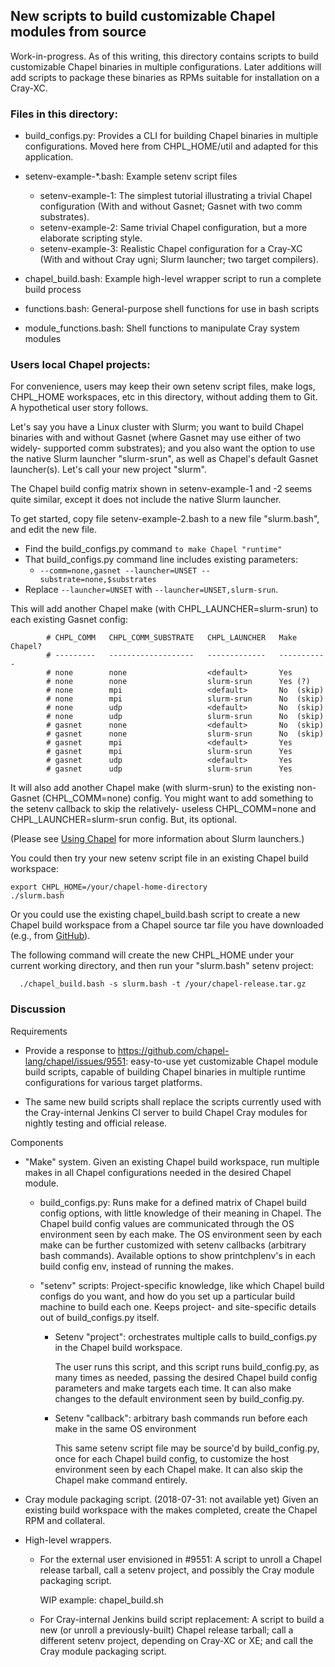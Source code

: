 ## New scripts to build customizable Chapel modules from source

Work-in-progress. As of this writing, this directory contains scripts
to build customizable Chapel binaries in multiple configurations.
Later additions will add scripts to package these binaries as RPMs
suitable for installation on a Cray-XC.

### Files in this directory:

* build_configs.py:
  Provides a CLI for building Chapel binaries in multiple configurations.
  Moved here from CHPL_HOME/util and adapted for this application.

* setenv-example-\*.bash:
  Example setenv script files
  - setenv-example-1: The simplest tutorial illustrating a trivial Chapel configuration
    (With and without Gasnet; Gasnet with two comm substrates).
  - setenv-example-2: Same trivial Chapel configuration, but a more elaborate scripting style.
  - setenv-example-3: Realistic Chapel configuration for a Cray-XC
    (With and without Cray ugni; Slurm launcher; two target compilers).

* chapel_build.bash:
  Example high-level wrapper script to run a complete build process

* functions.bash: General-purpose shell functions for use in bash scripts

* module_functions.bash: Shell functions to manipulate Cray system modules

### Users local Chapel projects:

For convenience, users may keep their own setenv script files, make
logs, CHPL_HOME workspaces, etc in this directory, without adding
them to Git. A hypothetical user story follows.

Let's say you have a Linux cluster with Slurm; you want to build Chapel
binaries with and without Gasnet (where Gasnet may use either of two widely-
supported comm substrates); and you also want the option to use the native
Slurm launcher "slurm-srun", as well as Chapel's default Gasnet launcher(s).
Let's call your new project "slurm".

The Chapel build config matrix shown in setenv-example-1 and -2 seems quite
similar, except it does not include the native Slurm launcher.

To get started, copy file setenv-example-2.bash to a new file "slurm.bash",
and edit the new file.
* Find the build_configs.py command `to make Chapel "runtime"`
* That build_configs.py command line includes existing parameters:
  - `--comm=none,gasnet --launcher=UNSET --substrate=none,$substrates`
* Replace `--launcher=UNSET` with `--launcher=UNSET,slurm-srun`.

This will add another Chapel make (with CHPL_LAUNCHER=slurm-srun) to each
existing Gasnet config:
```
        # CHPL_COMM   CHPL_COMM_SUBSTRATE   CHPL_LAUNCHER   Make Chapel?
        # ---------   -------------------   -------------   -----------
        # none        none                  <default>       Yes
        # none        none                  slurm-srun      Yes (?)
        # none        mpi                   <default>       No  (skip)
        # none        mpi                   slurm-srun      No  (skip)
        # none        udp                   <default>       No  (skip)
        # none        udp                   slurm-srun      No  (skip)
        # gasnet      none                  <default>       No  (skip)
        # gasnet      none                  slurm-srun      No  (skip)
        # gasnet      mpi                   <default>       Yes
        # gasnet      mpi                   slurm-srun      Yes
        # gasnet      udp                   <default>       Yes
        # gasnet      udp                   slurm-srun      Yes
```
It will also add another Chapel make (with slurm-srun) to the existing 
non-Gasnet (CHPL_COMM=none) config. 
You might want to add something to the setenv callback to skip the relatively-
useless CHPL_COMM=none and CHPL_LAUNCHER=slurm-srun config. But, its optional.

(Please see [Using Chapel](https://chapel-lang.org/docs/usingchapel/launcher.html)
for more information about Slurm launchers.)

You could then try your new setenv script file in an existing Chapel build
workspace:
```
export CHPL_HOME=/your/chapel-home-directory
./slurm.bash
```
Or you could use the existing chapel_build.bash script to create a new Chapel
build workspace from a Chapel source tar file you have downloaded (e.g., from
[GitHub](https://github.com/chapel-lang/chapel/releases/download/1.17.1/chapel-1.17.1.tar.gz)).

The following command will create the new CHPL_HOME under your current
working directory, and then run your "slurm.bash" setenv project:
```
  ./chapel_build.bash -s slurm.bash -t /your/chapel-release.tar.gz
```

### Discussion

Requirements

* Provide a response to https://github.com/chapel-lang/chapel/issues/9551:
  easy-to-use yet customizable Chapel module build scripts, capable of
  building Chapel binaries in multiple runtime configurations for various
  target platforms.

* The same new build scripts shall replace the scripts currently used with
  the Cray-internal Jenkins CI server to build Chapel Cray modules for
  nightly testing and official release.

Components

* "Make" system. Given an existing Chapel build workspace, run multiple makes
  in all Chapel configurations needed in the desired Chapel module.

  * build_configs.py:
    Runs make for a defined matrix of Chapel build config options, with
    little knowledge of their meaning in Chapel.
    The Chapel build config values are communicated through the OS environment
    seen by each make.
    The OS environment seen by each make can be further customized with setenv
    callbacks (arbitrary bash commands).
    Available options to show printchplenv's in each build config env, instead
    of running the makes.

  * "setenv" scripts:
    Project-specific knowledge, like which Chapel build configs do you want,
    and how do you set up a particular build machine to build each one.
    Keeps project- and site-specific details out of build_configs.py itself.

    - Setenv "project": orchestrates multiple calls to build_configs.py in the
      Chapel build workspace.

      The user runs this script, and this script runs build_config.py,
      as many times as needed, passing the desired Chapel build config
      parameters and make targets each time. It can also make changes
      to the default environment seen by build_config.py.

    - Setenv "callback": arbitrary bash commands run before each make in the
      same OS environment

      This same setenv script file may be source'd by build_config.py, once
      for each Chapel build config, to customize the host environment seen by
      each Chapel make. It can also skip the Chapel make command entirely.

* Cray module packaging script. (2018-07-31: not available yet)
  Given an existing build workspace with the makes completed, create the
  Chapel RPM and collateral.

* High-level wrappers.

  * For the external user envisioned in #9551:
    A script to unroll a Chapel release tarball, call a setenv project, and
    possibly the Cray module packaging script.

    WIP example: chapel_build.sh

  * For Cray-internal Jenkins build script replacement:
    A script to build a new (or unroll a previously-built) Chapel release tarball;
    call a different setenv project, depending on Cray-XC or XE; and
    call the Cray module packaging script.
